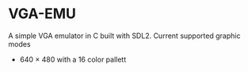 # VGA-EMU

A simple VGA emulator in C built with SDL2. Current supported graphic modes

- 640 × 480 with a 16 color pallett

